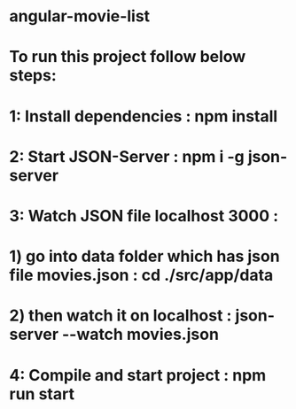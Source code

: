 # angular-movie-list
 
# To run this project follow below steps:
# 1: Install dependencies : npm install
# 2: Start JSON-Server : npm i -g json-server
# 3: Watch JSON file localhost 3000 :
#    1) go into data folder which has json file movies.json : cd ./src/app/data
#    2) then watch it on localhost : json-server --watch movies.json
# 4: Compile and start project : npm run start
 
